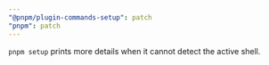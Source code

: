 ```yaml
---
"@pnpm/plugin-commands-setup": patch
"pnpm": patch
---
```


`pnpm setup` prints more details when it cannot detect the active shell.

